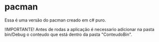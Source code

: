 # pacman

Essa é uma versão do pacman creado em c# puro.

!IMPORTANTE!
Antes de rodas a aplicação é necessario adicionar na pasta bin/Debug o conteudo que está dentro da pasta "ConteudoBin".

